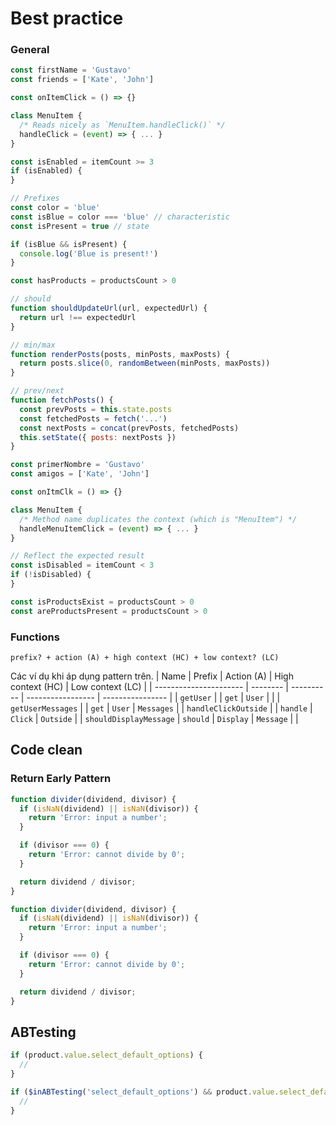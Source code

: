 <script setup>
import Example from '../.vitepress/theme/Example.vue'
</script>
# Best practice

### General
<Example type="good">

```js
const firstName = 'Gustavo'
const friends = ['Kate', 'John']

const onItemClick = () => {}

class MenuItem {
  /* Reads nicely as `MenuItem.handleClick()` */
  handleClick = (event) => { ... }
}

const isEnabled = itemCount >= 3
if (isEnabled) {
}

// Prefixes
const color = 'blue'
const isBlue = color === 'blue' // characteristic
const isPresent = true // state

if (isBlue && isPresent) {
  console.log('Blue is present!')
}

const hasProducts = productsCount > 0

// should
function shouldUpdateUrl(url, expectedUrl) {
  return url !== expectedUrl
}

// min/max
function renderPosts(posts, minPosts, maxPosts) {
  return posts.slice(0, randomBetween(minPosts, maxPosts))
}

// prev/next
function fetchPosts() {
  const prevPosts = this.state.posts
  const fetchedPosts = fetch('...')
  const nextPosts = concat(prevPosts, fetchedPosts)
  this.setState({ posts: nextPosts })
}

```
</Example>

<Example type="bad">

```js
const primerNombre = 'Gustavo'
const amigos = ['Kate', 'John']

const onItmClk = () => {}

class MenuItem {
  /* Method name duplicates the context (which is "MenuItem") */
  handleMenuItemClick = (event) => { ... }
}

// Reflect the expected result
const isDisabled = itemCount < 3
if (!isDisabled) {
}

const isProductsExist = productsCount > 0
const areProductsPresent = productsCount > 0

```
</Example>

### Functions
```
prefix? + action (A) + high context (HC) + low context? (LC)
```

Các ví dụ khi áp dụng pattern trên.
| Name                   | Prefix   | Action (A) | High context (HC) | Low context (LC) |
| ---------------------- | -------- | ---------- | ----------------- | ---------------- |
| `getUser`              |          | `get`      | `User`            |                  |
| `getUserMessages`      |          | `get`      | `User`            | `Messages`       |
| `handleClickOutside`   |          | `handle`   | `Click`           | `Outside`        |
| `shouldDisplayMessage` | `should` | `Display`  | `Message`         |                  |

## Code clean
### Return Early Pattern

<Example type="good">

```js
function divider(dividend, divisor) {
  if (isNaN(dividend) || isNaN(divisor)) {
    return 'Error: input a number';
  } 

  if (divisor === 0) {
    return 'Error: cannot divide by 0';
  }

  return dividend / divisor;
}
```
</Example>

<Example type="bad">

```js
function divider(dividend, divisor) {
  if (isNaN(dividend) || isNaN(divisor)) {
    return 'Error: input a number';
  } 

  if (divisor === 0) {
    return 'Error: cannot divide by 0';
  }

  return dividend / divisor;
}
```
</Example>

## ABTesting

<Example>

```typescript
if (product.value.select_default_options) {
  //
}
```
</Example>

<Example type="bad">

```typescript
if ($inABTesting('select_default_options') && product.value.select_default_options) {
  //
}
```
</Example>